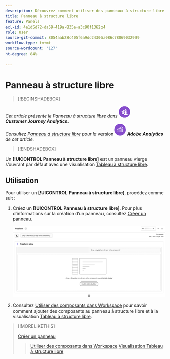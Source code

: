 ```yaml
---
description: Découvrez comment utiliser des panneaux à structure libre avec un tableau à structure libre comme état de départ pour votre projet Analysis Workspace.
title: Panneau à structure libre
feature: Panels
exl-id: 4e1d5d72-da59-419a-835e-a3c90f1362b4
role: User
source-git-commit: 8054aab28c405f6a9dd24306a086c78069032999
workflow-type: tm+mt
source-wordcount: '127'
ht-degree: 84%

---
```


# Panneau à structure libre


>[!BEGINSHADEBOX]

_Cet article présente le Panneau à structure libre dans_ ![CustomerJourneyAnalytics](/help/assets/icons/CustomerJourneyAnalytics.svg) _**Customer Journey Analytics**_.<br/>_Consultez [Panneau à structure libre](https://experienceleague.adobe.com/fr/docs/analytics/analyze/analysis-workspace/panels/freeform-panel) pour la_ version ![AdobeAnalytics](/help/assets/icons/AdobeAnalytics.svg) _**Adobe Analytics** de cet article._

>[!ENDSHADEBOX]


Un **[!UICONTROL Panneau à structure libre]** est un panneau vierge s’ouvrant par défaut avec une visualisation [Tableau à structure libre](/help/analysis-workspace/visualizations/freeform-table/freeform-table.md).

## Utilisation

Pour utiliser un **[!UICONTROL Panneau à structure libre]**, procédez comme suit :

1. Créez un **[!UICONTROL Panneau à structure libre]**. Pour plus d’informations sur la création d’un panneau, consultez [Créer un panneau](panels.md#create-a-panel).

   ![Panneau à structure libre par défaut affichant un panneau vierge avec un tableau à structure libre.](assets/freeform-panel.png)

1. Consultez [Utiliser des composants dans Workspace](/help/components/use-components-in-workspace.md) pour savoir comment ajouter des composants au panneau à structure libre et à la visualisation [Tableau à structure libre](/help/analysis-workspace/visualizations/freeform-table/freeform-table.md).


>[!MORELIKETHIS]
>
>[Créer un panneau](/help/analysis-workspace/c-panels/panels.md#create-a-panel)
>>[Utiliser des composants dans Workspace](/help/components/use-components-in-workspace.md)
>>[Visualisation Tableau à structure libre](/help/analysis-workspace/visualizations/freeform-table/freeform-table.md)
>